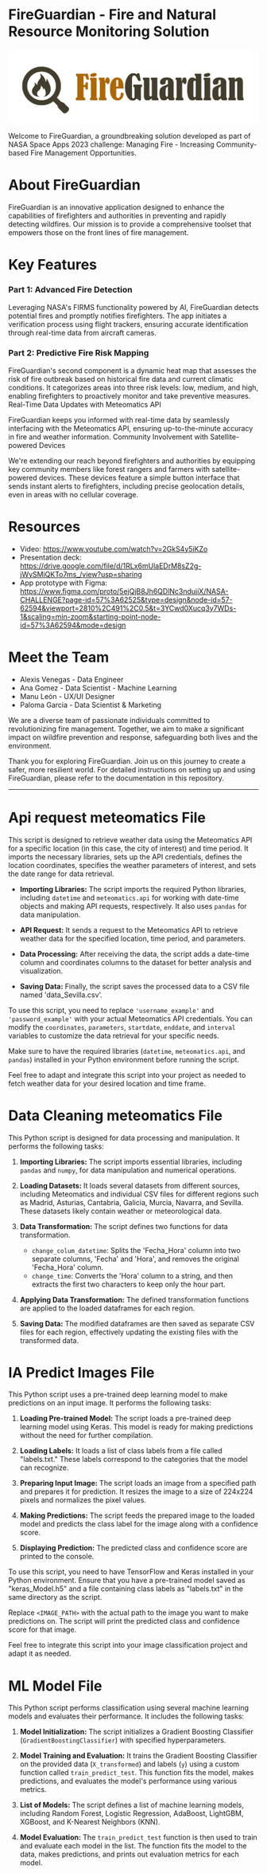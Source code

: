 # FireGuardian - Fire and Natural Resource Monitoring Solution

![FireGuardian Logo](FG-logo-5.png)

Welcome to FireGuardian, a groundbreaking solution developed as part of NASA Space Apps 2023 challenge: Managing Fire - Increasing Community-based Fire Management Opportunities.

# About FireGuardian
FireGuardian is an innovative application designed to enhance the capabilities of firefighters and authorities in preventing and rapidly detecting wildfires. Our mission is to provide a comprehensive toolset that empowers those on the front lines of fire management.

# Key Features
### Part 1: Advanced Fire Detection

Leveraging NASA's FIRMS functionality powered by AI, FireGuardian detects potential fires and promptly notifies firefighters.
The app initiates a verification process using flight trackers, ensuring accurate identification through real-time data from aircraft cameras.

### Part 2: Predictive Fire Risk Mapping

FireGuardian's second component is a dynamic heat map that assesses the risk of fire outbreak based on historical fire data and current climatic conditions.
It categorizes areas into three risk levels: low, medium, and high, enabling firefighters to proactively monitor and take preventive measures.
Real-Time Data Updates with Meteomatics API

FireGuardian keeps you informed with real-time data by seamlessly interfacing with the Meteomatics API, ensuring up-to-the-minute accuracy in fire and weather information.
Community Involvement with Satellite-powered Devices

We're extending our reach beyond firefighters and authorities by equipping key community members like forest rangers and farmers with satellite-powered devices.
These devices feature a simple button interface that sends instant alerts to firefighters, including precise geolocation details, even in areas with no cellular coverage.

# Resources
- Video: https://www.youtube.com/watch?v=2GkS4y5iKZo
- Presentation deck: https://drive.google.com/file/d/1RLx6mUlaEDrM8sZ2g-jWySMiQKTo7ms_/view?usp=sharing  
- App prototype with Figma: https://www.figma.com/proto/5ejQjB8Jh6QDlNc3ndujiX/NASA-CHALLENGE?page-id=57%3A62525&type=design&node-id=57-62594&viewport=2810%2C491%2C0.5&t=3YCwd0Xucq3y7WDs-1&scaling=min-zoom&starting-point-node-id=57%3A62594&mode=design



# Meet the Team
- Alexis Venegas - Data Engineer
- Ana Gomez - Data Scientist - Machine Learning
- Manu León - UX/UI Designer
- Paloma Garcia - Data Scientist & Marketing
  
We are a diverse team of passionate individuals committed to revolutionizing fire management. Together, we aim to make a significant impact on wildfire prevention and response, safeguarding both lives and the environment.

Thank you for exploring FireGuardian. Join us on this journey to create a safer, more resilient world. For detailed instructions on setting up and using FireGuardian, please refer to the documentation in this repository.

*****************

# Api request meteomatics File

This script is designed to retrieve weather data using the Meteomatics API for a specific location (in this case, the city of interest) and time period. It imports the necessary libraries, sets up the API credentials, defines the location coordinates, specifies the weather parameters of interest, and sets the date range for data retrieval.

- **Importing Libraries:** The script imports the required Python libraries, including `datetime` and `meteomatics.api` for working with date-time objects and making API requests, respectively. It also uses `pandas` for data manipulation.

- **API Request:** It sends a request to the Meteomatics API to retrieve weather data for the specified location, time period, and parameters.

- **Data Processing:** After receiving the data, the script adds a date-time column and coordinates columns to the dataset for better analysis and visualization.

- **Saving Data:** Finally, the script saves the processed data to a CSV file named 'data_Sevilla.csv'.

To use this script, you need to replace `'username_example'` and `'password_example'` with your actual Meteomatics API credentials. You can modify the `coordinates`, `parameters`, `startdate`, `enddate`, and `interval` variables to customize the data retrieval for your specific needs.

Make sure to have the required libraries (`datetime`, `meteomatics.api`, and `pandas`) installed in your Python environment before running the script.

Feel free to adapt and integrate this script into your project as needed to fetch weather data for your desired location and time frame.

# Data Cleaning meteomatics File

This Python script is designed for data processing and manipulation. It performs the following tasks:

1. **Importing Libraries:** The script imports essential libraries, including `pandas` and `numpy`, for data manipulation and numerical operations.

2. **Loading Datasets:** It loads several datasets from different sources, including Meteomatics and individual CSV files for different regions such as Madrid, Asturias, Cantabria, Galicia, Murcia, Navarra, and Sevilla. These datasets likely contain weather or meteorological data.

3. **Data Transformation:** The script defines two functions for data transformation. 
   - `change_colum_datetime`: Splits the 'Fecha_Hora' column into two separate columns, 'Fecha' and 'Hora', and removes the original 'Fecha_Hora' column.
   - `change_time`: Converts the 'Hora' column to a string, and then extracts the first two characters to keep only the hour part.

4. **Applying Data Transformation:** The defined transformation functions are applied to the loaded dataframes for each region.

5. **Saving Data:** The modified dataframes are then saved as separate CSV files for each region, effectively updating the existing files with the transformed data.

# IA Predict Images File

This Python script uses a pre-trained deep learning model to make predictions on an input image. It performs the following tasks:

1. **Loading Pre-trained Model:** The script loads a pre-trained deep learning model using Keras. This model is ready for making predictions without the need for further compilation.

2. **Loading Labels:** It loads a list of class labels from a file called "labels.txt." These labels correspond to the categories that the model can recognize.

3. **Preparing Input Image:** The script loads an image from a specified path and prepares it for prediction. It resizes the image to a size of 224x224 pixels and normalizes the pixel values.

4. **Making Predictions:** The script feeds the prepared image to the loaded model and predicts the class label for the image along with a confidence score.

5. **Displaying Prediction:** The predicted class and confidence score are printed to the console.

To use this script, you need to have TensorFlow and Keras installed in your Python environment. Ensure that you have a pre-trained model saved as "keras_Model.h5" and a file containing class labels as "labels.txt" in the same directory as the script.

Replace `<IMAGE_PATH>` with the actual path to the image you want to make predictions on. The script will print the predicted class and confidence score for that image.

Feel free to integrate this script into your image classification project and adapt it as needed.


# ML Model File

This Python script performs classification using several machine learning models and evaluates their performance. It includes the following tasks:

1. **Model Initialization:** The script initializes a Gradient Boosting Classifier (`GradientBoostingClassifier`) with specified hyperparameters.

2. **Model Training and Evaluation:** It trains the Gradient Boosting Classifier on the provided data (`X_transformed`) and labels (`y`) using a custom function called `train_predict_test`. This function fits the model, makes predictions, and evaluates the model's performance using various metrics.

3. **List of Models:** The script defines a list of machine learning models, including Random Forest, Logistic Regression, AdaBoost, LightGBM, XGBoost, and K-Nearest Neighbors (KNN).

4. **Model Evaluation:** The `train_predict_test` function is then used to train and evaluate each model in the list. The function fits the model to the data, makes predictions, and prints out evaluation metrics for each model.
